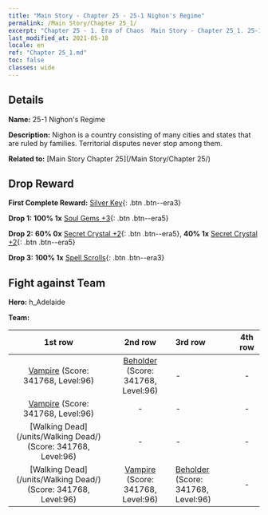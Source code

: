 ```yaml
---
title: "Main Story - Chapter 25 - 25-1 Nighon's Regime"
permalink: /Main Story/Chapter 25_1/
excerpt: "Chapter 25 - 1. Era of Chaos  Main Story - Chapter 25_1. 25-1 Nighon's Regime"
last_modified_at: 2021-05-18
locale: en
ref: "Chapter 25_1.md"
toc: false
classes: wide
---
```


## Details

 **Name:** 25-1 Nighon's Regime

 **Description:** Nighon is a country consisting of many cities and states that are ruled by families. Territorial disputes never stop among them.

 **Related to:** [Main Story Chapter 25](/Main Story/Chapter 25/)

## Drop Reward

 **First Complete Reward:** [Silver Key](/Items/con_693/){: .btn .btn--era3}

 **Drop 1:** **100% 1x** [Soul Gems +3](/Items/mat_86/){: .btn .btn--era5}

 **Drop 2:** **60% 0x** [Secret Crystal +2](/Items/mat_80/){: .btn .btn--era5}, **40% 1x** [Secret Crystal +2](/Items/mat_80/){: .btn .btn--era5}

 **Drop 3:** **100% 1x** [Spell Scrolls](/Items/con_694/){: .btn .btn--era3}


## Fight against Team
 **Hero:** h_Adelaide

 **Team:**


  | 1st row | 2nd row | 3rd row | 4th row |
  |:----:|:----:|:----|:----:|
  | [Vampire](/units/Vampire/) (Score: 341768, Level:96)  | [Beholder](/units/Beholder/) (Score: 341768, Level:96)  | - | - |
  | [Vampire](/units/Vampire/) (Score: 341768, Level:96)  | - | - | - |
  | [Walking Dead](/units/Walking Dead/) (Score: 341768, Level:96)  | - | - | - |
  | [Walking Dead](/units/Walking Dead/) (Score: 341768, Level:96)  | [Vampire](/units/Vampire/) (Score: 341768, Level:96)  | [Beholder](/units/Beholder/) (Score: 341768, Level:96)  | - |


